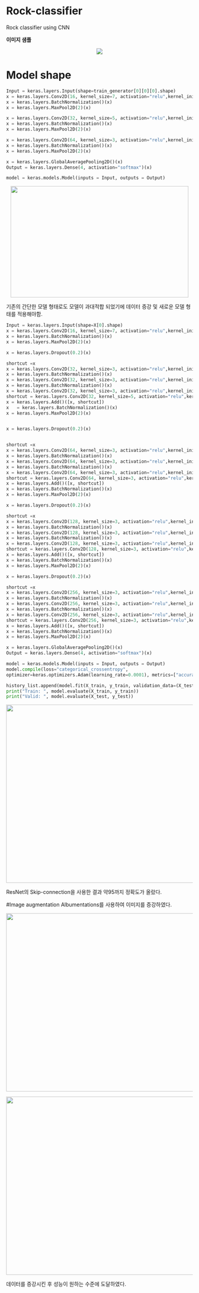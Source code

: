 # Rock-classifier
Rock classifier using CNN  

__이미지 샘플__  
<p align="center"><img src="https://img1.daumcdn.net/thumb/R1280x0/?scode=mtistory2&fname=https%3A%2F%2Fblog.kakaocdn.net%2Fdn%2FyDEk6%2FbtrE6xSTgYO%2FHntgGkPSg8ygbCuJGirkaK%2Fimg.png"></p>

# Model shape
```python
Input = keras.layers.Input(shape=train_generator[0][0][0].shape)
x = keras.layers.Conv2D(16, kernel_size=7, activation="relu",kernel_initializer="he_normal", padding="same")(Input)
x = keras.layers.BatchNormalization()(x)
x = keras.layers.MaxPool2D(2)(x)

x = keras.layers.Conv2D(32, kernel_size=5, activation="relu",kernel_initializer="he_normal", padding="same")(x)
x = keras.layers.BatchNormalization()(x)
x = keras.layers.MaxPool2D(2)(x)

x = keras.layers.Conv2D(64, kernel_size=3, activation="relu",kernel_initializer="he_normal", padding="same")(x)
x = keras.layers.BatchNormalization()(x)
x = keras.layers.MaxPool2D(2)(x)

x = keras.layers.GlobalAveragePooling2D()(x)
Output = keras.layers.Dense(4, activation="softmax")(x)

model = keras.models.Model(inputs = Input, outputs = Output)
```  
<p align="center"><img src="https://user-images.githubusercontent.com/58303938/174474145-e4e34640-5783-489d-9113-c9b42cb87ae2.png" width="480" height="300"> </p>

기존의 간단한 모델 형태로도 모델이 과대적합 되었기에 데이터 증강 및 새로운 모델 형태를 적용해야함.
```python
Input = keras.layers.Input(shape=X[0].shape)
x = keras.layers.Conv2D(16, kernel_size=7, activation="relu",kernel_initializer="he_normal", padding="same")(Input)
x = keras.layers.BatchNormalization()(x)
x = keras.layers.MaxPool2D(2)(x)

x = keras.layers.Dropout(0.2)(x)

shortcut =x
x = keras.layers.Conv2D(32, kernel_size=3, activation="relu",kernel_initializer="he_normal", padding="same")(x)
x = keras.layers.BatchNormalization()(x)
x = keras.layers.Conv2D(32, kernel_size=3, activation="relu",kernel_initializer="he_normal", padding="same")(x)
x = keras.layers.BatchNormalization()(x)
x = keras.layers.Conv2D(32, kernel_size=3, activation="relu",kernel_initializer="he_normal", padding="same")(x)
shortcut = keras.layers.Conv2D(32, kernel_size=5, activation="relu",kernel_initializer="he_normal", padding="same")(shortcut)
x = keras.layers.Add()([x, shortcut])
x   = keras.layers.BatchNormalization()(x)
x = keras.layers.MaxPool2D(2)(x)


x = keras.layers.Dropout(0.2)(x)


shortcut =x
x = keras.layers.Conv2D(64, kernel_size=3, activation="relu",kernel_initializer="he_normal", padding="same")(x)
x = keras.layers.BatchNormalization()(x)
x = keras.layers.Conv2D(64, kernel_size=3, activation="relu",kernel_initializer="he_normal", padding="same")(x)
x = keras.layers.BatchNormalization()(x)
x = keras.layers.Conv2D(64, kernel_size=3, activation="relu",kernel_initializer="he_normal", padding="same")(x)
shortcut = keras.layers.Conv2D(64, kernel_size=3, activation="relu",kernel_initializer="he_normal", padding="same")(shortcut)
x = keras.layers.Add()([x, shortcut])
x = keras.layers.BatchNormalization()(x)
x = keras.layers.MaxPool2D(2)(x)

x = keras.layers.Dropout(0.2)(x)

shortcut =x
x = keras.layers.Conv2D(128, kernel_size=3, activation="relu",kernel_initializer="he_normal", padding="same")(x)
x = keras.layers.BatchNormalization()(x)
x = keras.layers.Conv2D(128, kernel_size=3, activation="relu",kernel_initializer="he_normal", padding="same")(x)
x = keras.layers.BatchNormalization()(x)
x = keras.layers.Conv2D(128, kernel_size=3, activation="relu",kernel_initializer="he_normal", padding="same")(x)
shortcut = keras.layers.Conv2D(128, kernel_size=3, activation="relu",kernel_initializer="he_normal", padding="same")(shortcut)
x = keras.layers.Add()([x, shortcut])
x = keras.layers.BatchNormalization()(x)
x = keras.layers.MaxPool2D(2)(x)

x = keras.layers.Dropout(0.2)(x)

shortcut =x
x = keras.layers.Conv2D(256, kernel_size=3, activation="relu",kernel_initializer="he_normal", padding="same")(x)
x = keras.layers.BatchNormalization()(x)
x = keras.layers.Conv2D(256, kernel_size=3, activation="relu",kernel_initializer="he_normal", padding="same")(x)
x = keras.layers.BatchNormalization()(x)
x = keras.layers.Conv2D(256, kernel_size=3, activation="relu",kernel_initializer="he_normal", padding="same")(x)
shortcut = keras.layers.Conv2D(256, kernel_size=3, activation="relu",kernel_initializer="he_normal", padding="same")(shortcut)
x = keras.layers.Add()([x, shortcut])
x = keras.layers.BatchNormalization()(x)
x = keras.layers.MaxPool2D(2)(x)

x = keras.layers.GlobalAveragePooling2D()(x)
Output = keras.layers.Dense(4, activation="softmax")(x)

model = keras.models.Model(inputs = Input, outputs = Output)
model.compile(loss="categorical_crossentropy",
optimizer=keras.optimizers.Adam(learning_rate=0.0001), metrics=["accuracy"])

history_list.append(model.fit(X_train, y_train, validation_data=(X_test, y_test),callbacks=[es],epochs = 100))
print("Train: ", model.evaluate(X_train, y_train))
print("Valid: ", model.evaluate(X_test, y_test))
```

<p align="center"><img src="https://user-images.githubusercontent.com/58303938/174474276-e772386f-584c-41b9-96b4-525bf0c202b8.png"width="720" height="480"> </p>
ResNet의 Skip-connection을 사용한 결과 약95까지 정확도가 올랐다.

#Image augmentation
Albumentations를 사용하여 이미지를 증강하였다.
<p align="center"><img src="https://user-images.githubusercontent.com/58303938/174474254-1a05c00d-0f41-4f34-8d01-264e58016166.png"width="720" height="480"> </p>


<p align="center"><img src="https://user-images.githubusercontent.com/58303938/174474283-133a1779-8065-4200-af25-14bc8564e1c6.png"width="720" height="480"> </p>
데이터를 증강시킨 후 성능이 원하는 수준에 도달하였다.


